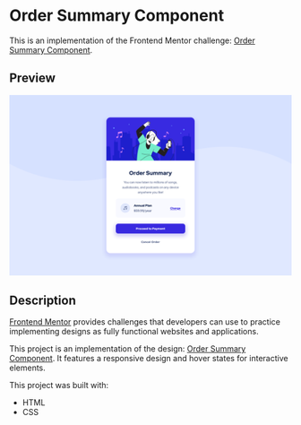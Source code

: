 # Order Summary Component

This is an implementation of the Frontend Mentor challenge: [Order Summary Component](https://www.frontendmentor.io/challenges/order-summary-component-QlPmajDUj).

## Preview

<img src="./challenge/finished-screenshot.png" alt="Order Summary Component finished project screenshot." />

## Description

[Frontend Mentor](https://www.frontendmentor.io/) provides challenges that developers can use to practice implementing designs as fully functional websites and applications.

This project is an implementation of the design: [Order Summary Component](https://www.frontendmentor.io/challenges/order-summary-component-QlPmajDUj). It features a responsive design and hover states for interactive elements.

This project was built with:

- HTML
- CSS
